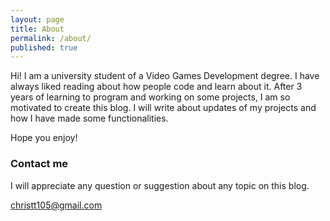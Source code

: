 ```yaml
---
layout: page
title: About
permalink: /about/
published: true
---
```


Hi! I am a university student of a Video Games Development degree. I have always liked reading about how people code and learn about it. After 3 years of learning to program and working on some projects, I am so motivated to create this blog. I will write about updates of my projects and how I have made some functionalities.

Hope you enjoy!

### Contact me

I will appreciate any question or suggestion about any topic on this blog.

[christt105@gmail.com](mailto:christt105@gmail.com)
